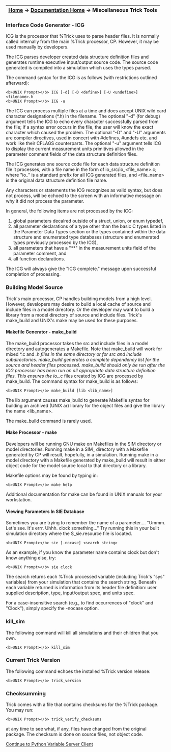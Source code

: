| [Home](/trick) → [Documentation Home](../Documentation-Home) → Miscellaneous Trick Tools |
|------------------------------------------------------------------|

### Interface Code Generator - ICG

ICG is the processor that %Trick uses to parse header files.  It is normally called
internally from the main %Trick processor, CP.  However, it may be used manually by
developers.

The ICG parses developer created data structure definition files and generates
runtime executive input/output source code.  The source code generated is compiled
into a simulation which uses the types parsed.

The command syntax for the ICG is as follows (with restrictions outlined afterward):

```
<b>UNIX Prompt></b> ICG [-d] [-D <define>] [-U <undefine>] <filename>.h
<b>UNIX Prompt></b> ICG -u
```

The ICG can process multiple files at a
time and does accept UNIX wild card character designations (*.h) in the filename. The
optional "-d" (for debug) argument tells the ICG to echo every character successfully
parsed from the file; if a syntax error occurs in the file, the user will know the exact
character which caused the problem.  The optional "-D" and "-U" arguments are compiler
directives, used in concert with #defines, #undefs etc. and work like their CFLAGS
counterparts.  The optional "-u" argument tells ICG to display the current measurement
units primitives allowed in the parameter comment fields of the data structure definition
files.

The ICG generates one source code file for each data structure definition file it
processes, with a file name in the form of io_src/io_<file_name>.c; where "io_" is a
standard prefix for all ICG generated files, and <file_name> is the original data
structure definition file name.

Any characters or statements the ICG recognizes as valid syntax, but does not process,
will be echoed to the screen with an informative message on why it did not process the
parameter.

In general, the following items are not processed by the ICG:
1. global parameters decalred outside of a struct, union, or enum typedef,
1. all parameter declarations of a type other than the basic C types listed in the
   Parameter Data Types section or the types contained within the data structure and
   enumerated type databases (structure and enumerated types previously processed by the ICG),
1. all parameters that have a "**" in the measurement units field of the parameter comment, and
1. all function declarations.

The ICG will always give the "ICG complete." message upon successful completion of processing.

### Building Model Source

Trick's main processor, CP handles building models from a high level.  However,
developers may desire to build a local cache of source and include files in a model
directory.  Or the developer may want to build a library from a model directory of
source and include files.  Trick's make_build and UNIX's make may be used for these
purposes.

#### Makefile Generator - make_build

The make_build processor takes the src and include files in a model directory and
autogenerates a Makefile. Note that make_build will work for mixed *.c and *.h files
in the same directory or for src and include subdirectories. make_build generates a
complete dependency list for the source and header files processed. make_build should
only be run after the ICG processor has been run on all appropriate data structure
definition files. This ensures the io_*.c files created by ICG are processed by
make_build. The command syntax for make_build is as follows:

```
<b>UNIX Prompt></b> make_build [lib <lib_name>]
```

The lib argument causes make_build to generate Makefile syntax for building an
archived (UNIX ar) library for the object files and give the library the name <lib_name>.

The make_build command is rarely used.

#### Make Processor - make

Developers will be running GNU make on Makefiles in the SIM directory or model
directories.  Running make in a SIM_ directory with a Makefile generated by CP will
result, hopefully, in a simulation.  Running make in a model directory with a
Makefile generated by make_build will result in either object code for the model
source local to that directory or a library.

Makefile options may be found by typing in:

```
<b>UNIX Prompt></b> make help
```

Additional documentation for make can be found in UNIX manuals for your workstation.

#### Viewing Parameters In SIE Database

Sometimes you are trying to remember the name of a parameter.... "Ummm. Let's see.
It's errr.  Uhhh.  clock something..."  Try running this in your built simulation
directory where the S_sie.resource file is located.

```
<b>UNIX Prompt></b> sie [-nocase] <search string>
```

As an example, if you know the parameter name contains clock but don't know
anything else, try:

```
<b>UNIX Prompt></b> sie clock
```

The search returns each %Trick processed variable (including Trick's "sys" variables)
from your simulation that contains the search string. Beneath each variable returned
is information from its header file definition: user supplied description, type,
input/output spec, and units spec.

For a case-insensitive search (e.g., to find occurrences of "clock" and "Clock"),
simply specify the -nocase option.

### kill_sim

The following command will kill all simulations and their children that you own.

```
<b>UNIX Prompt></b> kill_sim
```

### Current Trick Version 

The following command echoes the installed %Trick version release:

```
<b>UNIX Prompt></b> trick_version
```

### Checksumming

Trick comes with a file that contains checksums for the %Trick package. You may run:

```
<b>UNIX Prompt></b> trick_verify_checksums
```

at any time to see what, if any, files have changed from the original package. The checksum is
done on source files, not object code.

[Continue to Python Variable Server Client](Python-Variable-Server-Client)
